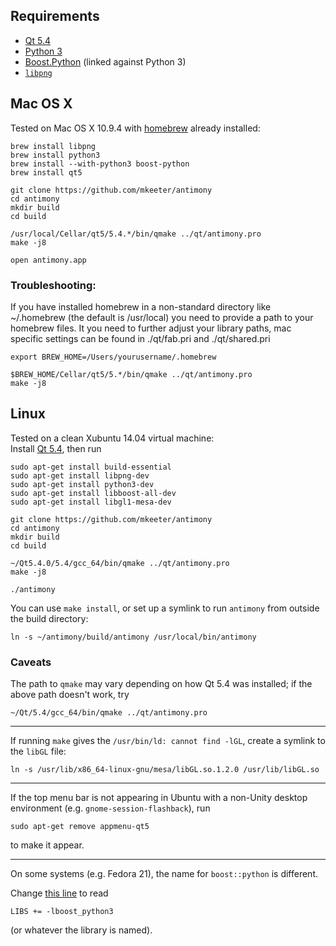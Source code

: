 Requirements
------------
- [Qt 5.4](http://www.qt.io/)
- [Python 3](https://www.python.org/)
- [Boost.Python](http://www.boost.org/doc/libs/1_57_0/libs/python/doc/index.html) (linked against Python 3)
- [`libpng`](http://www.libpng.org/pub/png/libpng.html)

Mac OS X
--------
Tested on Mac OS X 10.9.4 with [homebrew](http://brew.sh/) already installed:
```
brew install libpng
brew install python3
brew install --with-python3 boost-python
brew install qt5

git clone https://github.com/mkeeter/antimony
cd antimony
mkdir build
cd build

/usr/local/Cellar/qt5/5.4.*/bin/qmake ../qt/antimony.pro
make -j8

open antimony.app
```
### Troubleshooting:
If you have installed homebrew in a non-standard directory like ~/.homebrew (the default is /usr/local) you need to provide a path to your homebrew files. It you need to further adjust your library paths, mac specific settings can be found in ./qt/fab.pri and ./qt/shared.pri

```
export BREW_HOME=/Users/yourusername/.homebrew

$BREW_HOME/Cellar/qt5/5.*/bin/qmake ../qt/antimony.pro
make -j8
```

Linux
-----
Tested on a clean Xubuntu 14.04 virtual machine:  
Install [Qt 5.4](http://www.qt.io/download-open-source/#section-3), then run
```
sudo apt-get install build-essential
sudo apt-get install libpng-dev
sudo apt-get install python3-dev
sudo apt-get install libboost-all-dev
sudo apt-get install libgl1-mesa-dev

git clone https://github.com/mkeeter/antimony
cd antimony
mkdir build
cd build

~/Qt5.4.0/5.4/gcc_64/bin/qmake ../qt/antimony.pro
make -j8

./antimony
```

You can use `make install`, or set up a symlink to run `antimony` from outside the build directory:
```
ln -s ~/antimony/build/antimony /usr/local/bin/antimony
```

### Caveats

The path to `qmake` may vary depending on how Qt 5.4 was installed; if the above path doesn't work, try
```
~/Qt/5.4/gcc_64/bin/qmake ../qt/antimony.pro
```

--------------------------------------------------------------------------------

If running `make` gives the `/usr/bin/ld: cannot find -lGL`, create a symlink to the `libGL` file:
```
ln -s /usr/lib/x86_64-linux-gnu/mesa/libGL.so.1.2.0 /usr/lib/libGL.so
```

--------------------------------------------------------------------------------

If the top menu bar is not appearing in Ubuntu with a non-Unity
desktop environment (e.g. `gnome-session-flashback`), run
```
sudo apt-get remove appmenu-qt5
```
to make it appear.

--------------------------------------------------------------------------------

On some systems (e.g. Fedora 21), the name for `boost::python` is different.

Change [this line](https://github.com/mkeeter/antimony/blob/develop/qt/shared.pri#L44) to read
```
LIBS += -lboost_python3
```
(or whatever the library is named).
